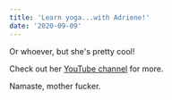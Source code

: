 ```yaml
---
title: 'Learn yoga...with Adriene!'
date: '2020-09-09'
---
```

Or whoever, but she's pretty cool!

Check out her [YouTube channel](https://www.youtube.com/user/yogawithadriene) for more.

Namaste, mother fucker.